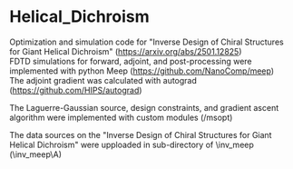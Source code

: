 # Helical_Dichroism
Optimization and simulation code for "Inverse Design of Chiral Structures for Giant Helical Dichroism" (https://arxiv.org/abs/2501.12825)   
FDTD simulations for forward, adjoint, and post-processing were implemented with python Meep (https://github.com/NanoComp/meep)   
The adjoint gradient was calculated with autograd (https://github.com/HIPS/autograd)   

The Laguerre-Gaussian source, design constraints, and gradient ascent algorithm were implemented with custom modules (/msopt)   

The data sources on the "Inverse Design of Chiral Structures for Giant Helical Dichroism" were upploaded in sub-directory of \inv_meep (\inv_meep\A)   
